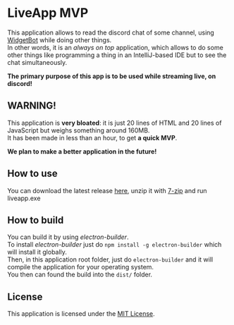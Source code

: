 # LiveApp MVP

This application allows to read the discord chat of some channel, using [WidgetBot](https://widgetbot.io/) while doing other things. \
In other words, it is an *always on top* application, which allows to do some other things like programming a thing in an IntelliJ-based IDE but to see the chat simultaneously.

**The primary purpose of this app is to be used while streaming live, on discord!**

## WARNING!

This application is **very bloated**: it is just 20 lines of HTML and 20 lines of JavaScript but weighs something around 160MB. \
It has been made in less than an hour, to get **a quick MVP**.

**We plan to make a better application in the future!**

## How to use

You can download the latest release [here](https://github.com/readthedocs-fr/LiveApp-frontend/releases), unzip it with [7-zip](https://www.7-zip.org/) and run liveapp.exe

## How to build

You can build it by using *electron-builder*. \
To install *electron-builder* just do `npm install -g electron-builder` which will install it globally. \
Then, in this application root folder, just do `electron-builder` and it will compile the application for your operating system. \
You then can found the build into the `dist/` folder.

##   License

This application is licensed under the [MIT License](LICENSE).
